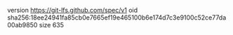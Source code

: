 version https://git-lfs.github.com/spec/v1
oid sha256:18ee24941fa85cb0e7665ef19e465100b6e174d7c3e9100c52ce77da00ab9850
size 635

